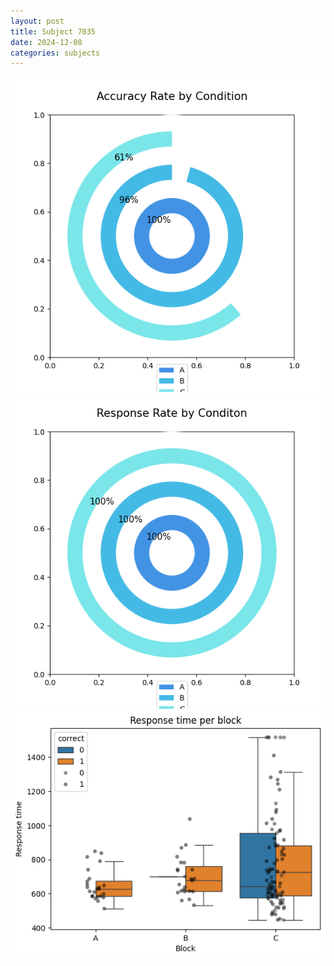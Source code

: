 ```yaml
---
layout: post
title: Subject 7035
date: 2024-12-08
categories: subjects
---
```


![](data/7035/run-6/7035_accuracy_rate.png)
![](data/7035/run-6/7035_response_rate.png)
![](data/7035/run-6/7035_rt.png)
